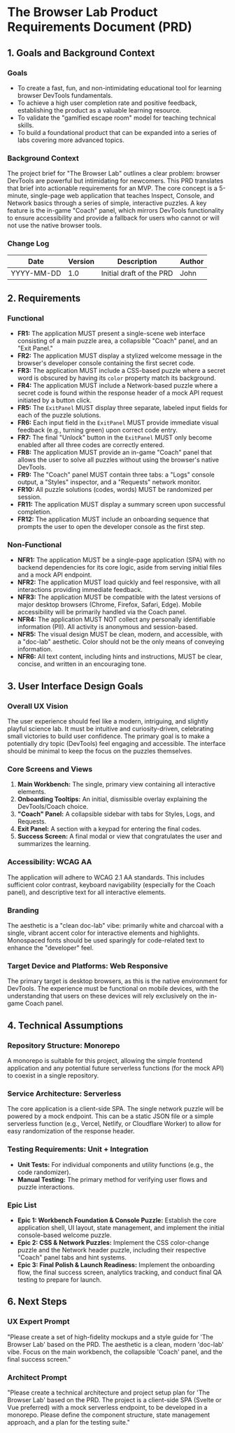 # The Browser Lab Product Requirements Document (PRD)

## 1. Goals and Background Context

### Goals
- To create a fast, fun, and non-intimidating educational tool for learning browser DevTools fundamentals.
- To achieve a high user completion rate and positive feedback, establishing the product as a valuable learning resource.
- To validate the "gamified escape room" model for teaching technical skills.
- To build a foundational product that can be expanded into a series of labs covering more advanced topics.

### Background Context
The project brief for "The Browser Lab" outlines a clear problem: browser DevTools are powerful but intimidating for newcomers. This PRD translates that brief into actionable requirements for an MVP. The core concept is a 5-minute, single-page web application that teaches Inspect, Console, and Network basics through a series of simple, interactive puzzles. A key feature is the in-game "Coach" panel, which mirrors DevTools functionality to ensure accessibility and provide a fallback for users who cannot or will not use the native browser tools.

### Change Log
| Date       | Version | Description              | Author |
|------------|---------|--------------------------|--------|
| YYYY-MM-DD | 1.0     | Initial draft of the PRD | John   |

## 2. Requirements

### Functional
- **FR1:** The application MUST present a single-scene web interface consisting of a main puzzle area, a collapsible "Coach" panel, and an "Exit Panel."
- **FR2:** The application MUST display a stylized welcome message in the browser's developer console containing the first secret code.
- **FR3:** The application MUST include a CSS-based puzzle where a secret word is obscured by having its `color` property match its background.
- **FR4:** The application MUST include a Network-based puzzle where a secret code is found within the response header of a mock API request initiated by a button click.
- **FR5:** The `ExitPanel` MUST display three separate, labeled input fields for each of the puzzle solutions.
- **FR6:** Each input field in the `ExitPanel` MUST provide immediate visual feedback (e.g., turning green) upon correct code entry.
- **FR7:** The final "Unlock" button in the `ExitPanel` MUST only become enabled after all three codes are correctly entered.
- **FR8:** The application MUST provide an in-game "Coach" panel that allows the user to solve all puzzles without using the browser's native DevTools.
- **FR9:** The "Coach" panel MUST contain three tabs: a "Logs" console output, a "Styles" inspector, and a "Requests" network monitor.
- **FR10:** All puzzle solutions (codes, words) MUST be randomized per session.
- **FR11:** The application MUST display a summary screen upon successful completion.
- **FR12:** The application MUST include an onboarding sequence that prompts the user to open the developer console as the first step.

### Non-Functional
- **NFR1:** The application MUST be a single-page application (SPA) with no backend dependencies for its core logic, aside from serving initial files and a mock API endpoint.
- **NFR2:** The application MUST load quickly and feel responsive, with all interactions providing immediate feedback.
- **NFR3:** The application MUST be compatible with the latest versions of major desktop browsers (Chrome, Firefox, Safari, Edge). Mobile accessibility will be primarily handled via the Coach panel.
- **NFR4:** The application MUST NOT collect any personally identifiable information (PII). All activity is anonymous and session-based.
- **NFR5:** The visual design MUST be clean, modern, and accessible, with a "doc-lab" aesthetic. Color should not be the only means of conveying information.
- **NFR6:** All text content, including hints and instructions, MUST be clear, concise, and written in an encouraging tone.

## 3. User Interface Design Goals

### Overall UX Vision
The user experience should feel like a modern, intriguing, and slightly playful science lab. It must be intuitive and curiosity-driven, celebrating small victories to build user confidence. The primary goal is to make a potentially dry topic (DevTools) feel engaging and accessible. The interface should be minimal to keep the focus on the puzzles themselves.

### Core Screens and Views
1.  **Main Workbench:** The single, primary view containing all interactive elements.
2.  **Onboarding Tooltips:** An initial, dismissible overlay explaining the DevTools/Coach choice.
3.  **"Coach" Panel:** A collapsible sidebar with tabs for Styles, Logs, and Requests.
4.  **Exit Panel:** A section with a keypad for entering the final codes.
5.  **Success Screen:** A final modal or view that congratulates the user and summarizes the learning.

### Accessibility: WCAG AA
The application will adhere to WCAG 2.1 AA standards. This includes sufficient color contrast, keyboard navigability (especially for the Coach panel), and descriptive text for all interactive elements.

### Branding
The aesthetic is a "clean doc-lab" vibe: primarily white and charcoal with a single, vibrant accent color for interactive elements and highlights. Monospaced fonts should be used sparingly for code-related text to enhance the "developer" feel.

### Target Device and Platforms: Web Responsive
The primary target is desktop browsers, as this is the native environment for DevTools. The experience must be functional on mobile devices, with the understanding that users on these devices will rely exclusively on the in-game Coach panel.

## 4. Technical Assumptions

### Repository Structure: Monorepo
A monorepo is suitable for this project, allowing the simple frontend application and any potential future serverless functions (for the mock API) to coexist in a single repository.

### Service Architecture: Serverless
The core application is a client-side SPA. The single network puzzle will be powered by a mock endpoint. This can be a static JSON file or a simple serverless function (e.g., Vercel, Netlify, or Cloudflare Worker) to allow for easy randomization of the response header.

### Testing Requirements: Unit + Integration
- **Unit Tests:** For individual components and utility functions (e.g., the code randomizer).
- **Manual Testing:** The primary method for verifying user flows and puzzle interactions.

### Epic List
- **Epic 1: Workbench Foundation & Console Puzzle:** Establish the core application shell, UI layout, state management, and implement the initial console-based welcome puzzle.
- **Epic 2: CSS & Network Puzzles:** Implement the CSS color-change puzzle and the Network header puzzle, including their respective "Coach" panel tabs and hint systems.
- **Epic 3: Final Polish & Launch Readiness:** Implement the onboarding flow, the final success screen, analytics tracking, and conduct final QA testing to prepare for launch.

## 6. Next Steps

### UX Expert Prompt
"Please create a set of high-fidelity mockups and a style guide for 'The Browser Lab' based on the PRD. The aesthetic is a clean, modern 'doc-lab' vibe. Focus on the main workbench, the collapsible 'Coach' panel, and the final success screen."

### Architect Prompt
"Please create a technical architecture and project setup plan for 'The Browser Lab' based on the PRD. The project is a client-side SPA (Svelte or Vue preferred) with a mock serverless endpoint, to be developed in a monorepo. Please define the component structure, state management approach, and a plan for the testing suite."

